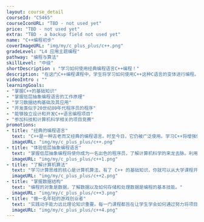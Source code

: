 ```yaml
---
layout: course_detail
courseId: "CS465"
courseIconURL: "TBD - not used yet"
price: "TBD - not used yet"
extra: "TBD - a backup field not used yet"
name: "C++编程初步"
coverImageURL: "img/my/c_plus_plus/c++.png"
gradeLevel: "L4 应用主题编程"
pathway: "编程与算法"
skillLevel: "中级"
shortDescription : "学习如何使用经典编程语言C++编程！"
description: "在这门C++编程课程中，学生将学习如何使用C++这种C语言的变体进行编程。C++是一种常用的编程语言，在商业应用中经常被使用。通过本课程，学生将掌握C++的基础知识和编程技能，为将来在科技领域发展打下坚实基础！"
videoIntro : ""
learningGoals:
- "掌握C++的基础知识"
- "掌握低层抽象编程语言的工作原理"
- "学习数据结构基础及其应用"
- "开发类似于20世纪80年代程序员的程序"
- "能够独立设计和开发C++语言编程项目"
- "参加科技和计算机科学相关的项目竞赛"
promotions:
- title: "经典的编程语言"
  text: "C++是一种古老而又经典的编程语言。时至今日，它仍被广泛使用。学习C++将增强你学习其他语言所需的理解力。"
  imageURL: "img/my/c_plus_plus/c++.png"
- title: "体验低层抽象编程语言"
  text: "掌握低层抽象编程将使你成为一名出色的程序员，了解计算机科学的来龙去脉。利用从C++中学习到的知识，您可以将其应用到Python和Java等高级抽象语言中。"
  imageURL: "img/my/c_plus_plus/c++1.png"
- title: "了解计算机算法"
  text: "学习计算思维的核心是计算机算法，有了 C++ 的基础知识，你就可以从大学课程开始学习算法。"
  imageURL: "img/my/c_plus_plus/c++2.png"
- title: "掌握数据结构"
  text: "编程的对象是数据，了解数据以及如何存储和处理数据是编程的基本技能。"
  imageURL: "img/my/c_plus_plus/c++3.png"
- title: "做一名年轻的游戏创业者"
  text: "实践动手能力远比理论知识重要。每一门课程都旨在让学生学会如何通过努力将项目创意变为现实。在这些挑战中，年轻的小企业家们得到了锻炼。"
  imageURL: "img/my/c_plus_plus/c++4.png"
---
```

